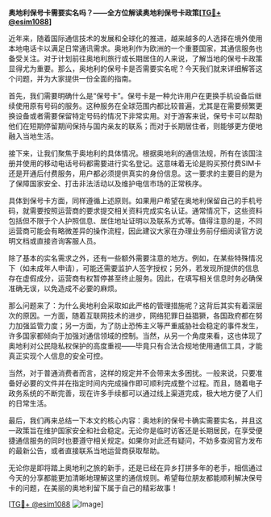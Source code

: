 **奥地利保号卡需要实名吗？——全方位解读奥地利保号卡政策[[TG💪+ @esim1088](https://t.me/s/esim1088)]**

近年来，随着国际通信技术的发展和全球化的推进，越来越多的人选择在境外使用本地电话卡以满足日常通讯需求。奥地利作为欧洲的一个重要国家，其通信服务也备受关注。对于计划前往奥地利旅行或长期居住的人来说，了解当地的保号卡政策显得尤为重要。那么，奥地利的保号卡是否需要实名呢？今天我们就来详细解答这个问题，并为大家提供一份全面的指南。

首先，我们需要明确什么是“保号卡”。保号卡是一种允许用户在更换手机设备后继续使用原有号码的服务。这种服务在全球范围内都比较普遍，尤其是在需要频繁更换设备或者需要保留特定号码的情况下非常实用。对于游客来说，保号卡可以帮助他们在短期停留期间保持与国内亲友的联系；而对于长期居住者，则能够更方便地融入当地生活。

接下来，让我们聚焦于奥地利的具体情况。根据奥地利的通信法规，所有在该国注册并使用的移动电话号码都需要进行实名登记。这意味着无论是购买预付费SIM卡还是开通后付费服务，用户都必须提供真实的身份信息。这一要求的主要目的是为了保障国家安全、打击非法活动以及维护电信市场的正常秩序。

具体到保号卡方面，同样遵循上述原则。如果用户希望在奥地利保留自己的手机号码，就需要按照运营商的要求提交相关资料完成实名认证。通常情况下，这些资料包括但不限于个人护照信息、居住地址证明以及联系方式等。值得注意的是，不同运营商可能会有略微差异的操作流程，因此建议大家在办理业务前仔细阅读官方说明文档或直接咨询客服人员。

除了基本的实名需求之外，还有一些额外需要注意的地方。例如，在某些特殊情况下（如未成年人申请），可能还需要监护人签字授权；另外，若发现所提供的信息存在虚假成分，运营商有权暂停甚至终止服务。因此，在填写相关信息时务必确保准确无误，以免造成不必要的麻烦。

那么问题来了：为什么奥地利会采取如此严格的管理措施呢？这背后其实有着深层次的原因。一方面，随着互联网技术的进步，网络犯罪日益猖獗，各国政府都在努力加强监管力度；另一方面，为了防止恐怖主义等严重威胁社会稳定的事件发生，许多国家都倾向于加强对通信领域的控制。当然，从另一个角度来看，这也体现了奥地利对公民隐私权保护的高度重视——毕竟只有合法合规地使用通信工具，才能真正实现个人信息的安全可控。

当然，对于普通消费者而言，这样的规定并不会带来太多困扰。一般来说，只要准备好必要的文件并在指定时间内完成操作即可顺利完成整个过程。而且，随着电子政务系统的不断完善，现在许多手续都可以通过线上渠道完成，极大地方便了人们的日常生活。

最后，我们再来总结一下本文的核心内容：奥地利的保号卡确实需要实名，并且这一政策旨在维护国家安全和社会稳定。无论你是临时访客还是长期居民，在享受便捷通信服务的同时也要遵守相关规定。如果你对此还有疑问，不妨多查阅官方发布的最新公告，或者直接联系当地运营商获取帮助。

无论你是即将踏上奥地利之旅的新手，还是已经在异乡打拼多年的老手，相信通过今天的分享都能更加清晰地理解这里的通信规则。希望每位朋友都能顺利解决保号卡的问题，在美丽的奥地利留下属于自己的精彩故事！

[[TG💪+ @esim1088](https://t.me/s/esim1088) ![Image](https://i.postimg.cc/4NQfJmqS/Snipaste-2025-05-13-00-14-12.png)]